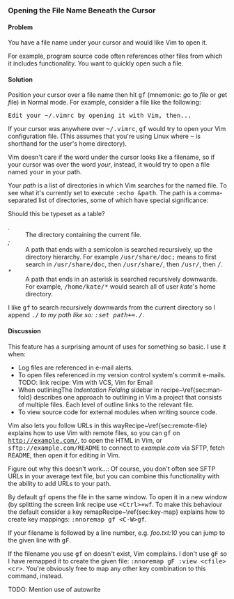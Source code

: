 <h3>Opening the File Name Beneath the Cursor</h3>

<h4>Problem</h4>

You have a file name under your cursor and would like Vim to open it.

For example, program source code often references other files from which it
includes functionality. You want to quickly open such a file.

<h4>Solution</h4>

Position your cursor over a file name then hit <kbd>gf</kbd> (mnemonic:
<i>g</i>o to <i>f</i>ile or <i>g</i>et <i>f</i>ile) in Normal mode.  For
example, consider a file like the following:

<pre>
Edit your <tt>~/.vimrc</tt> by opening it with Vim, then...
</pre>

If your cursor was anywhere over <tt>~/.vimrc</tt>, <kbd>gf</kbd> would try to
open your Vim configuration file. (This assumes that you're using Linux where
<tt>~</tt> is shorthand for the user's home directory).

Vim doesn't care if the word under the cursor looks like a filename,
so if your cursor was over the word <i>your</i>, instead, it would try to open a
file named <tt>your</tt> in your path.

Your <i>path</i> is a list of directories in which Vim searches for the named file.
To see what it's currently set to execute <tt>:echo &path</tt>. The path is a
comma-separated list of directories, some of which have special significance:

<span class="todo">Should this be typeset as a table?</span>

<dl>
  <dt><i>.</i></dt>
  <dd>The directory containing the current file.</dd>
  <dt><i>;</i></dt>
  <dd>A path that ends with a semicolon is searched recursively,
  up the directory hierarchy. For example <tt>/usr/share/doc;</tt> means
  to first search in <tt>/usr/share/doc</tt>, then <tt>/usr/share/</tt>, then
  <tt>/usr/</tt>, then <tt>/</tt>.</dd>
  <dt><i>*</i></dt>
  <dd>A path that ends in an asterisk is searched
  recursively downwards. For example, <tt>/home/kate/*</tt> would
  search all of user <i>kate</i>'s home directory.</dd>
</dl>

I like <tt>gf</tt> to search recursively downwards from the current directory so I
append <tt>./*</tt> to my path like so: <tt>:set path+=./*</tt>.

<h4>Discussion</h4>

This feature has a surprising amount of uses for something so
basic. I use it when:

<ul>
  <li>Log files are referenced in e-mail alerts.</li>
  <li>To open files referenced in my version control system's commit e-mails. 
  <span class="todo">TODO: link recipe: Vim with VCS, Vim for
  Email</span></li>
  <li>When outlining<span class="fn">The <i>Indentation Folding</i>
  sidebar in recipe~\ref{sec:man-fold} describes one approach to
  outlining in Vim</span> a project that consists of multiple files.  Each level of
  outline links to the relevant file.</li>
  <li>To view source code for external modules when writing
  source code.</li>
</ul>

Vim also lets you follow URLs in this way<span
class="fn">Recipe~\ref{sec:remote-file} explains how to use Vim with remote
files</span>, so you can <tt>gf</tt> on <tt>http://example.com/</tt>, to open
the HTML in Vim, or <tt>sftp://example.com/README</tt> to connect to
<i>example.com</i> via SFTP, fetch <tt>README</tt>, then open it for editing
in Vim.   

<span class="todo">Figure out why this doesn't work...: Of course, you don't
often see SFTP URLs in your average text file, but you can combine this
functionality with the ability to add URLs to your path.</span>

By default <tt>gf</tt> opens the file in the same window. To open it in a new
window (by splitting the screen <span class="todo">link recipe</span> use
<kbd><kbd>&lt;Ctrl&gt;</kbd>+<kbd>wf</kbd></kbd>. To make this behaviour the
default consider a key remap<span class="fn">Recipe~\ref{sec:key-map} explains
how to create key mappings</span>: <tt>:nnoremap gf &lt;C-W&gt;gf</tt>.

If your filename is followed by a line number, e.g.  <i>foo.txt:10</i> you can jump
to the given line with <kbd>gF</kbd>.

If the filename you use <kbd>gf</kbd> on doesn't exist, Vim complains. I don't
use <kbd>gF</kbd> so I have remapped it to create the given file:
<tt>:nnoremap gF :view &lt;cfile&gt;&lt;cr&gt;</tt>. You're obviously free to
map any other key combination to this command, instead.

<span class="todo">TODO: Mention use of autowrite</span>
